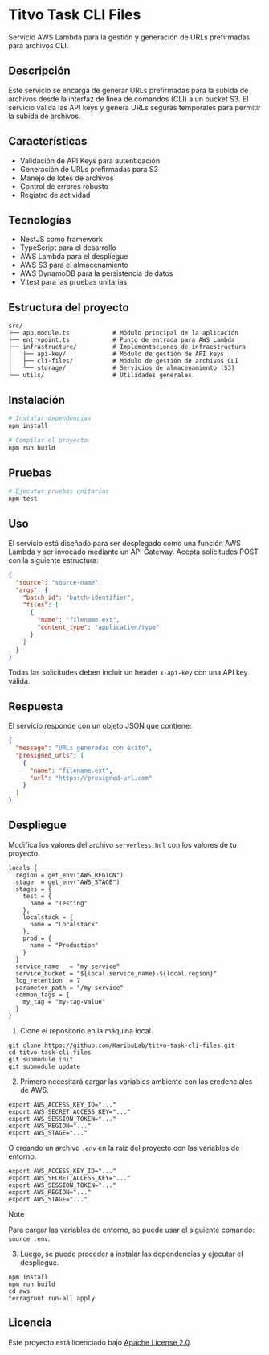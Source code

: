 # Titvo Task CLI Files

Servicio AWS Lambda para la gestión y generación de URLs prefirmadas para archivos CLI.

## Descripción

Este servicio se encarga de generar URLs prefirmadas para la subida de archivos desde la interfaz de línea de comandos (CLI) a un bucket S3. El servicio valida las API keys y genera URLs seguras temporales para permitir la subida de archivos.

## Características

- Validación de API Keys para autenticación
- Generación de URLs prefirmadas para S3
- Manejo de lotes de archivos
- Control de errores robusto
- Registro de actividad

## Tecnologías

- NestJS como framework
- TypeScript para el desarrollo
- AWS Lambda para el despliegue
- AWS S3 para el almacenamiento
- AWS DynamoDB para la persistencia de datos
- Vitest para las pruebas unitarias

## Estructura del proyecto

```
src/
├── app.module.ts            # Módulo principal de la aplicación
├── entrypoint.ts            # Punto de entrada para AWS Lambda
├── infrastructure/          # Implementaciones de infraestructura
│   ├── api-key/             # Módulo de gestión de API keys
│   ├── cli-files/           # Módulo de gestión de archivos CLI
│   └── storage/             # Servicios de almacenamiento (S3)
└── utils/                   # Utilidades generales
```

## Instalación

```bash
# Instalar dependencias
npm install

# Compilar el proyecto
npm run build
```

## Pruebas

```bash
# Ejecutar pruebas unitarias
npm test
```

## Uso

El servicio está diseñado para ser desplegado como una función AWS Lambda y ser invocado mediante un API Gateway. Acepta solicitudes POST con la siguiente estructura:

```json
{
  "source": "source-name",
  "args": {
    "batch_id": "batch-identifier",
    "files": [
      {
        "name": "filename.ext",
        "content_type": "application/type"
      }
    ]
  }
}
```

Todas las solicitudes deben incluir un header `x-api-key` con una API key válida.

## Respuesta

El servicio responde con un objeto JSON que contiene:

```json
{
  "message": "URLs generadas con éxito",
  "presigned_urls": [
    {
      "name": "filename.ext",
      "url": "https://presigned-url.com"
    }
  ]
}
```

## Despliegue

Modifica los valores del archivo `serverless.hcl` con los valores de tu proyecto.

```hcl
locals {
  region = get_env("AWS_REGION")
  stage  = get_env("AWS_STAGE")
  stages = {
    test = {
      name = "Testing"
    },
    localstack = {
      name = "Localstack"
    },
    prod = {
      name = "Production"
    }
  }
  service_name   = "my-service"
  service_bucket = "${local.service_name}-${local.region}"
  log_retention  = 7
  parameter_path = "/my-service"
  common_tags = {
    my_tag = "my-tag-value"
  }
}
```

1. Clone el repositorio en la máquina local.

  ```shell
  git clone https://github.com/KaribuLab/titvo-task-cli-files.git
  cd titvo-task-cli-files
  git submodule init
  git submodule update
  ```

2. Primero necesitará cargar las variables ambiente con las credenciales de AWS.

  ```shell
  export AWS_ACCESS_KEY_ID="..."
  export AWS_SECRET_ACCESS_KEY="..."
  export AWS_SESSION_TOKEN="..."
  export AWS_REGION="..."
  export AWS_STAGE="..."
  ```

  O creando un archivo `.env` en la raíz del proyecto con las variables de entorno.

  ```shell
  export AWS_ACCESS_KEY_ID="..."
  export AWS_SECRET_ACCESS_KEY="..."
  export AWS_SESSION_TOKEN="..."
  export AWS_REGION="..."
  export AWS_STAGE="..."
  ```

  > [!NOTE]
  > Para cargar las variables de entorno, se puede usar el siguiente comando: `source .env`.

3. Luego, se puede proceder a instalar las dependencias y ejecutar el despliegue.

  ```shell
  npm install
  npm run build
  cd aws
  terragrunt run-all apply
  ```

## Licencia

Este proyecto está licenciado bajo [Apache License 2.0](LICENSE).